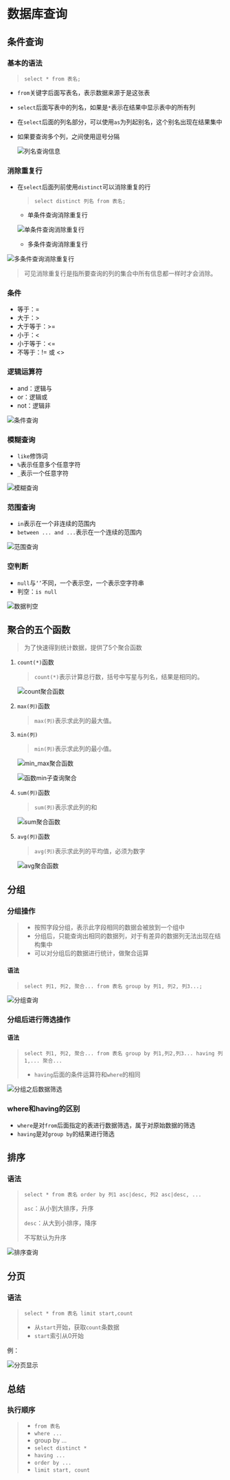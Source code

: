 # 数据库查询

## 条件查询

### 基本的语法

> `select * from 表名;`

* `from`关键字后面写表名，表示数据来源于是这张表

* `select`后面写表中的列名，如果是`*`表示在结果中显示表中的所有列

* 在`select`后面的列名部分，可以使用`as`为列起别名，这个别名出现在结果集中

* 如果要查询多个列，之间使用逗号分隔

  ![列名查询信息](./Picture/列名查询信息.png)

### 消除重复行

* 在`select`后面列前使用`distinct`可以消除重复的行

  > `select distinct 列名 from 表名;`

  * 单条件查询消除重复行

  ![单条件查询消除重复行](./Picture/单条件查询消除重复行.png)

  * 多条件查询消除重复行

![多条件查询消除重复行](./Picture/多条件查询消除重复行.png)

> 可见消除重复行是指所要查询的列的集合中所有信息都一样时才会消除。

### 条件

* 等于：=
* 大于：>
* 大于等于：>=
* 小于：<
* 小于等于：<=
* 不等于：!= 或 <>

### 逻辑运算符

* and：逻辑与
* or：逻辑或
* not：逻辑非

![条件查询](./Picture/条件查询.png)

### 模糊查询

* `like`修饰词
* `%`表示任意多个任意字符
* `_`表示一个任意字符

![模糊查询](./Picture/模糊查询.png)

### 范围查询

* `in`表示在一个非连续的范围内
* `between ... and ...`表示在一个连续的范围内

![范围查询](./Picture/范围查询.png)

### 空判断

* `null`与`‘’`不同，一个表示空，一个表示空字符串
* 判空：`is null`

![数据判空](./Picture/数据判空.png)

## 聚合的五个函数

> 为了快速得到统计数据，提供了5个聚合函数

1. `count(*)`函数

   > `count(*)`表示计算总行数，括号中写星与列名，结果是相同的。

   ![count聚合函数](./Picture/count聚合函数.png)

2. `max(列)`函数

   > `max(列)`表示求此列的最大值。

3. `min(列)`

   > `min(列)`表示求此列的最小值。

   ![min_max聚合函数](./Picture/min_max聚合函数.png)

   ![函数min子查询聚合](./Picture/min子查询聚合.png)

4. `sum(列)`函数

   > `sum(列)`表示求此列的和	

   ![sum聚合函数](./Picture/sum聚合函数.png)

5. `avg(列)`函数

   > `avg(列)`表示求此列的平均值，必须为数字 

   ![avg聚合函数](./Picture/avg聚合函数.png)

## 分组

### 分组操作

> * 按照字段分组，表示此字段相同的数据会被放到一个组中
> * 分组后，只能查询出相同的数据列，对于有差异的数据列无法出现在结构集中
> * 可以对分组后的数据进行统计，做聚合运算

#### 语法

> `select 列1, 列2, 聚合... from 表名 group by 列1, 列2, 列3...;`

![分组查询](./Picture/分组查询.png)

### 分组后进行筛选操作

#### 语法

>`select 列1, 列2, 聚合... from 表名 group by 列1,列2,列3... having 列1,... 聚合...`
>
>* `having`后面的条件运算符和`where`的相同

![分组之后数据筛选](./Picture/分组之后数据筛选.png)

### where和having的区别

* `where`是对`from`后面指定的表进行数据筛选，属于对原始数据的筛选
* `having`是对`group by`的结果进行筛选

## 排序

### 语法

> `select * from 表名 order by 列1 asc|desc, 列2 asc|desc, ...`
>
> `asc`：从小到大排序，升序
>
> `desc`：从大到小排序，降序
>
> 不写默认为升序

![排序查询](./Picture/排序查询.png)

## 分页

### 语法

> `select * from 表名 limit start,count`
>
> * 从`start`开始，获取`count`条数据
> * `start`索引从0开始

例：

![分页显示](./Picture/分页显示.png)

## 总结

### 执行顺序

> * `from 表名`
> * `where ...`
> * group by ...
> * `select distinct *`
> * `having ...`
> * `order by ...`
> * `limit start, count`

